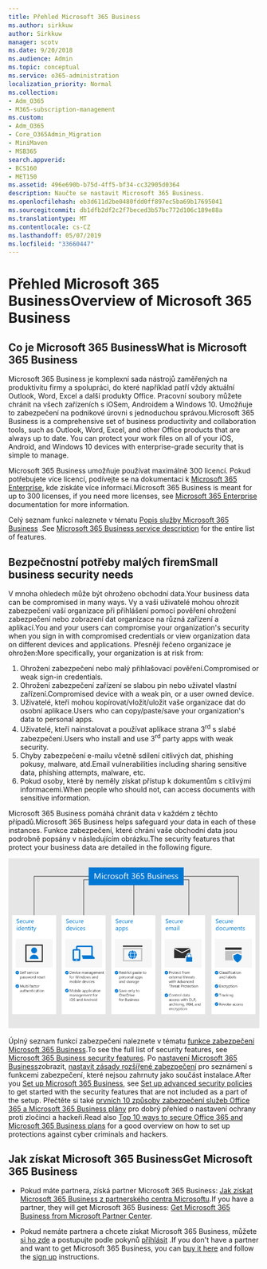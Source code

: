 ```yaml
---
title: Přehled Microsoft 365 Business
ms.author: sirkkuw
author: Sirkkuw
manager: scotv
ms.date: 9/20/2018
ms.audience: Admin
ms.topic: conceptual
ms.service: o365-administration
localization_priority: Normal
ms.collection:
- Adm_O365
- M365-subscription-management
ms.custom:
- Adm_O365
- Core_O365Admin_Migration
- MiniMaven
- MSB365
search.appverid:
- BCS160
- MET150
ms.assetid: 496e690b-b75d-4ff5-bf34-cc32905d0364
description: Naučte se nastavit Microsoft 365 Business.
ms.openlocfilehash: eb3d611d2be0480fdd0ff897ec5ba69b17695041
ms.sourcegitcommit: db1dfb2df2c2f7beced3b57bc772d106c189e88a
ms.translationtype: MT
ms.contentlocale: cs-CZ
ms.lasthandoff: 05/07/2019
ms.locfileid: "33660447"
---
```

# <a name="overview-of-microsoft-365-business"></a><span data-ttu-id="4cdd3-103">Přehled Microsoft 365 Business</span><span class="sxs-lookup"><span data-stu-id="4cdd3-103">Overview of Microsoft 365 Business</span></span>

## <a name="what-is-microsoft-365-business"></a><span data-ttu-id="4cdd3-104">Co je Microsoft 365 Business</span><span class="sxs-lookup"><span data-stu-id="4cdd3-104">What is Microsoft 365 Business</span></span>

<span data-ttu-id="4cdd3-p101">Microsoft 365 Business je komplexní sada nástrojů zaměřených na produktivitu firmy a spolupráci, do které například patří vždy aktuální Outlook, Word, Excel a další produkty Office. Pracovní soubory můžete chránit na všech zařízeních s iOSem, Androidem a Windows 10. Umožňuje to zabezpečení na podnikové úrovni s jednoduchou správou.</span><span class="sxs-lookup"><span data-stu-id="4cdd3-p101">Microsoft 365 Business is a comprehensive set of business productivity and collaboration tools, such as Outlook, Word, Excel, and other Office products that are always up to date. You can protect your work files on all of your iOS, Android, and Windows 10 devices with enterprise-grade security that is simple to manage.</span></span>
  
<span data-ttu-id="4cdd3-107">Microsoft 365 Business umožňuje používat maximálně 300 licencí. Pokud potřebujete více licencí, podívejte se na dokumentaci k [Microsoft 365 Enterprise](https://go.microsoft.com/fwlink/p/?linkid=860986), kde získáte více informací.</span><span class="sxs-lookup"><span data-stu-id="4cdd3-107">Microsoft 365 Business is meant for up to 300 licenses, if you need more licenses, see [Microsoft 365 Enterprise](https://go.microsoft.com/fwlink/p/?linkid=860986) documentation for more information.</span></span>

<span data-ttu-id="4cdd3-108">Celý seznam funkcí naleznete v tématu [Popis služby Microsoft 365 Business](https://docs.microsoft.com/office365/servicedescriptions/microsoft-365-business-service-description) .</span><span class="sxs-lookup"><span data-stu-id="4cdd3-108">See [Microsoft 365 Business service description](https://docs.microsoft.com/office365/servicedescriptions/microsoft-365-business-service-description) for the entire list of features.</span></span>
  
## <a name="small-business-security-needs"></a><span data-ttu-id="4cdd3-109">Bezpečnostní potřeby malých firem</span><span class="sxs-lookup"><span data-stu-id="4cdd3-109">Small business security needs</span></span>

<span data-ttu-id="4cdd3-110">V mnoha ohledech může být ohroženo obchodní data.</span><span class="sxs-lookup"><span data-stu-id="4cdd3-110">Your business data can be compromised in many ways.</span></span> <span data-ttu-id="4cdd3-111">Vy a vaši uživatelé mohou ohrozit zabezpečení vaší organizace při přihlášení pomocí pověření ohrožení zabezpečení nebo zobrazení dat organizace na různá zařízení a aplikací.</span><span class="sxs-lookup"><span data-stu-id="4cdd3-111">You and your users can compromise your organization's security when you sign in with compromised credentials or view organization data on different devices and applications.</span></span> <span data-ttu-id="4cdd3-112">Přesněji řečeno organizace je ohrožen:</span><span class="sxs-lookup"><span data-stu-id="4cdd3-112">More specifically, your organization is at risk from:</span></span>

1. <span data-ttu-id="4cdd3-113">Ohrožení zabezpečení nebo malý přihlašovací pověření.</span><span class="sxs-lookup"><span data-stu-id="4cdd3-113">Compromised or weak sign-in credentials.</span></span>
2. <span data-ttu-id="4cdd3-114">Ohrožení zabezpečení zařízení se slabou pin nebo uživatel vlastní zařízení.</span><span class="sxs-lookup"><span data-stu-id="4cdd3-114">Compromised device with a weak pin, or a user owned device.</span></span>
3. <span data-ttu-id="4cdd3-115">Uživatelé, kteří mohou kopírovat/vložit/uložit vaše organizace dat do osobní aplikace.</span><span class="sxs-lookup"><span data-stu-id="4cdd3-115">Users who can copy/paste/save your organization's data to personal apps.</span></span>
4. <span data-ttu-id="4cdd3-116">Uživatelé, kteří nainstalovat a používat aplikace strana 3<sup>rd</sup> s slabé zabezpečení.</span><span class="sxs-lookup"><span data-stu-id="4cdd3-116">Users who install and use 3<sup>rd</sup> party apps with weak security.</span></span>
5. <span data-ttu-id="4cdd3-117">Chyby zabezpečení e-mailu včetně sdílení citlivých dat, phishing pokusy, malware, atd.</span><span class="sxs-lookup"><span data-stu-id="4cdd3-117">Email vulnerabilities including sharing sensitive data, phishing attempts, malware, etc.</span></span>
6. <span data-ttu-id="4cdd3-118">Pokud osoby, které by neměly získat přístup k dokumentům s citlivými informacemi.</span><span class="sxs-lookup"><span data-stu-id="4cdd3-118">When people who should not, can access documents with sensitive information.</span></span>

<span data-ttu-id="4cdd3-119">Microsoft 365 Business pomáhá chránit data v každém z těchto případů.</span><span class="sxs-lookup"><span data-stu-id="4cdd3-119">Microsoft 365 Business helps safeguard your data in each of these instances.</span></span> <span data-ttu-id="4cdd3-120">Funkce zabezpečení, které chrání vaše obchodní data jsou podrobně popsány v následujícím obrázku.</span><span class="sxs-lookup"><span data-stu-id="4cdd3-120">The security features that protect your business data are detailed in the following figure.</span></span>

![Obrázek, který ukazuje, jak M365B chrání vaše podnikání.](media/m365businessvalueadd.png)

<span data-ttu-id="4cdd3-122">Úplný seznam funkcí zabezpečení naleznete v tématu [funkce zabezpečení Microsoft 365 Business](security-features.md).</span><span class="sxs-lookup"><span data-stu-id="4cdd3-122">To see the full list of security features, see [Microsoft 365 Business security features](security-features.md).</span></span> <span data-ttu-id="4cdd3-123">Po [nastavení Microsoft 365 Business](set-up.md)zobrazit, [nastavit zásady rozšířené zabezpečení](set-up-advanced-security.md) pro seznámení s funkcemi zabezpečení, které nejsou zahrnuty jako součást instalace.</span><span class="sxs-lookup"><span data-stu-id="4cdd3-123">After you [Set up Microsoft 365 Business](set-up.md), see [Set up advanced security policies](set-up-advanced-security.md) to get started with the security features that are not included as a part of the setup.</span></span> <span data-ttu-id="4cdd3-124">Přečtěte si také [prvních 10 způsoby zabezpečení služeb Office 365 a Microsoft 365 Business plány](https://docs.microsoft.com/office365/admin/security-and-compliance/secure-your-business-data) pro dobrý přehled o nastavení ochrany proti zločinci a hackeři.</span><span class="sxs-lookup"><span data-stu-id="4cdd3-124">Read also [Top 10 ways to secure Office 365 and Microsoft 365 Business plans](https://docs.microsoft.com/office365/admin/security-and-compliance/secure-your-business-data) for a good overview on how to set up protections against cyber criminals and hackers.</span></span>

## <a name="get-microsoft-365-business"></a><span data-ttu-id="4cdd3-125">Jak získat Microsoft 365 Business</span><span class="sxs-lookup"><span data-stu-id="4cdd3-125">Get Microsoft 365 Business</span></span>

- <span data-ttu-id="4cdd3-126">Pokud máte partnera, získá partner Microsoft 365 Business: [Jak získat Microsoft 365 Business z partnerského centra Microsoftu](get-microsoft-365-business.md#get-microsoft-365-business-from-microsoft-partner-center).</span><span class="sxs-lookup"><span data-stu-id="4cdd3-126">If you have a partner, they will get Microsoft 365 Business: [Get Microsoft 365 Business from Microsoft Partner Center](get-microsoft-365-business.md#get-microsoft-365-business-from-microsoft-partner-center).</span></span>

- <span data-ttu-id="4cdd3-127">Pokud nemáte partnera a chcete získat Microsoft 365 Business, můžete [si ho zde](https://www.microsoft.com/microsoft-365/business) a postupujte podle pokynů [přihlásit](sign-up.md) .</span><span class="sxs-lookup"><span data-stu-id="4cdd3-127">If you don't have a partner and want to get Microsoft 365 Business, you can [buy it here](https://www.microsoft.com/microsoft-365/business) and follow the [sign up](sign-up.md) instructions.</span></span>